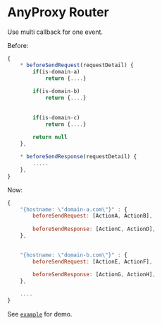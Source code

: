 # AnyProxy Router

Use multi callback for one event.

Before:

```js
{
    * beforeSendRequest(requestDetail) {
        if(is-domain-a)
            return {....}
        
        if(is-domain-b)
            return {....}
        
        
        if(is-domain-c)
            return {....}
        
        return null
    },

    * beforeSendResponse(requestDetail) {
        .....
    },
}
```

Now:

```js
{
    "{hostname: \"domain-a.com\"}" : {
        beforeSendRequest: [ActionA, ActionB],
        
        beforeSendResponse: [ActionC, ActionD],
    },

    
    "{hostname: \"domain-b.com\"}" : {
        beforeSendRequest: [ActionE, ActionF],
        
        beforeSendResponse: [ActionG, ActionH],
    },

    ....
}
```

See [`example`](./examples) for demo.